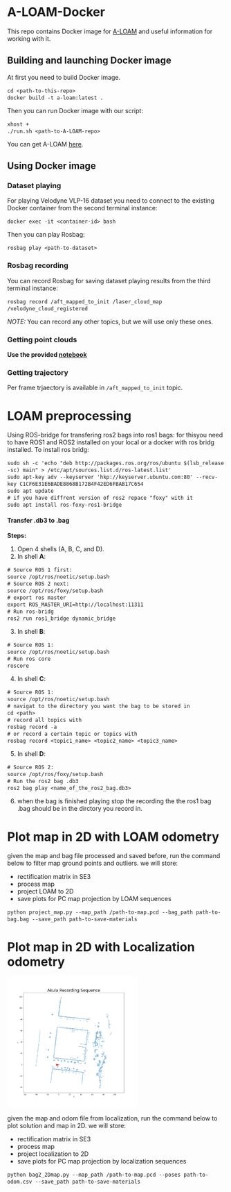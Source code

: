 # A-LOAM-Docker
This repo contains Docker image for [A-LOAM](https://github.com/HKUST-Aerial-Robotics/A-LOAM) and useful information for working with it.

## Building and launching Docker image
At first you need to build Docker image.
```
cd <path-to-this-repo>
docker build -t a-loam:latest .
```
Then you can run Docker image with our script:
```
xhost +
./run.sh <path-to-A-LOAM-repo>
```
You can get A-LOAM [here](https://github.com/HKUST-Aerial-Robotics/A-LOAM).

## Using Docker image
### Dataset playing
For playing Velodyne VLP-16 dataset you need to connect to the existing Docker container from the second terminal instance:
```
docker exec -it <container-id> bash
```
Then you can play Rosbag:
```
rosbag play <path-to-dataset>
```
### Rosbag recording
You can record Rosbag for saving dataset playing results from the third terminal instance:
```
rosbag record /aft_mapped_to_init /laser_cloud_map /velodyne_cloud_registered
```
*NOTE:* You can record any other topics, but we will use only these ones.
### Getting point clouds
**Use the provided [notebook](bag2pcd.ipynb)**

### Getting trajectory
Per frame trjaectory is available in `/aft_mapped_to_init` topic.

# LOAM preprocessing 

Using ROS-bridge for transfering ros2 bags into ros1 bags: 
for thisyou need to have ROS1 and ROS2 installed on your local or a docker with ros bridg installed. 
To install ros bridg: 
```shell
sudo sh -c 'echo "deb http://packages.ros.org/ros/ubuntu $(lsb_release -sc) main" > /etc/apt/sources.list.d/ros-latest.list'
sudo apt-key adv --keyserver 'hkp://keyserver.ubuntu.com:80' --recv-key C1CF6E31E6BADE8868B172B4F42ED6FBAB17C654
sudo apt update
# if you have diffrent version of ros2 repace "foxy" with it
sudo apt install ros-foxy-ros1-bridge 
```
#### Transfer .db3 to .bag
**Steps:** 
1. Open 4 shells (A, B, C, and D). 
2. In shell **A**:
```shell
# Source ROS 1 first:
source /opt/ros/noetic/setup.bash 
# Source ROS 2 next:
source /opt/ros/foxy/setup.bash
# export ros master 
export ROS_MASTER_URI=http://localhost:11311
# Run ros-bridg
ros2 run ros1_bridge dynamic_bridge
``` 
3. In shell **B**: 
```shell
# Source ROS 1:
source /opt/ros/noetic/setup.bash
# Run ros core
roscore
```
4. In shell **C**: 
```shell
# Source ROS 1:
source /opt/ros/noetic/setup.bash
# navigat to the directory you want the bag to be stored in
cd <path>
# record all topics with 
rosbag record -a 
# or record a certain topic or topics with 
rosbag record <topic1_name> <topic2_name> <topic3_name>
```
5. In shell **D**: 
```shell
# Source ROS 2:
source /opt/ros/foxy/setup.bash
# Run the ros2 bag .db3
ros2 bag play <name_of_the_ros2_bag.db3>
```
6. when the bag is finished playing stop the recording the the ros1 bag .bag should be in the dirctory you record in. 


# Plot map in 2D with LOAM odometry
given the map and bag file processed and saved before, run the command below to filter map ground points and outliers. we will store:

- rectification matrix in SE3
- process map 
- project LOAM to 2D
- save plots for PC map projection by LOAM sequences
```
python project_map.py --map_path /path-to-map.pcd --bag_path path-to-bag.bag --save_path path-to-save-materials
```


# Plot map in 2D with Localization odometry
<img src="figure/0000.png"  width="300" height="300">


given the map and odom file from localization, run the command below to plot solution and map in 2D. we will store:

- rectification matrix in SE3
- process map 
- project localization to 2D
- save plots for PC map projection by localization sequences
```
python bag2_2Dmap.py --map_path /path-to-map.pcd --poses path-to-odom.csv --save_path path-to-save-materials
```
